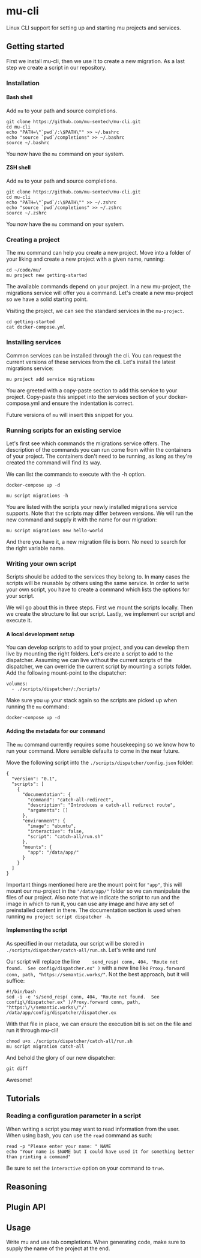 # mu-cli

Linux CLI support for setting up and starting mu projects and services.


## Getting started

First we install mu-cli, then we use it to create a new migration.  As a last step we create a script in our repository.

### Installation

#### Bash shell
Add `mu` to your path and source completions.

    git clone https://github.com/mu-semtech/mu-cli.git
    cd mu-cli
    echo "PATH=\"`pwd`/:\$PATH\"" >> ~/.bashrc
    echo "source `pwd`/completions" >> ~/.bashrc
    source ~/.bashrc

You now have the `mu` command on your system.

#### ZSH shell
Add `mu` to your path and source completions.

    git clone https://github.com/mu-semtech/mu-cli.git
    cd mu-cli
    echo "PATH=\"`pwd`/:\$PATH\"" >> ~/.zshrc
    echo "source `pwd`/completions" >> ~/.zshrc
    source ~/.zshrc

You now have the `mu` command on your system.

### Creating a project

The mu command can help you create a new project.  Move into a folder of your liking and create a new project with a given name, running:

    cd ~/code/mu/
    mu project new getting-started

The available commands depend on your project.  In a new mu-project, the migrations service will offer you a command.  Let's create a new mu-project so we have a solid starting point.

Visiting the project, we can see the standard services in the `mu-project`.

    cd getting-started
    cat docker-compose.yml

### Installing services

Common services can be installed through the cli.  You can request the current versions of these services from the cli.  Let's install the latest migrations service:

    mu project add service migrations

You are greeted with a copy-paste section to add this service to your project.  Copy-paste this snippet into the services section of your docker-compose.yml and ensure the indentation is correct.

Future versions of `mu` will insert this snippet for you.

### Running scripts for an existing service

Let's first see which commands the migrations service offers.  The description of the commands you can run come from within the containers of your project.  The containers don't need to be running, as long as they're created the command will find its way.

We can list the commands to execute with the -h option.

    docker-compose up -d

    mu script migrations -h

You are listed with the scripts your newly installed migrations service supports.  Note that the scripts may differ between versions.  We will run the new command and supply it with the name for our migration:

    mu script migrations new hello-world

And there you have it, a new migration file is born.  No need to search for the right variable name.

### Writing your own script

Scripts should be added to the services they belong to.  In many cases the scripts will be reusable by others using the same service.  In order to write your own script, you have to create a command which lists the options for your script.

We will go about this in three steps.  First we mount the scripts locally.  Then we create the structure to list our script.  Lastly, we implement our script and execute it.

#### A local development setup

You can develop scripts to add to your project, and you can develop them live by mounting the right folders.  Let's create a script to add to the dispatcher.  Assuming we can live without the current scripts of the dispatcher, we can override the current script by mounting a scripts folder.  Add the following mount-point to the dispatcher:

    volumes:
      - ./scripts/dispatcher/:/scripts/

Make sure you `up` your stack again so the scripts are picked up when running the `mu` command:

    docker-compose up -d

#### Adding the metadata for our command

The `mu` command currently requires some housekeeping so we know how to run your command.  More sensible defaults to come in the near future.

Move the following script into the `./scripts/dispatcher/config.json` folder:

    {
      "version": "0.1",
      "scripts": [
        {
          "documentation": {
            "command": "catch-all-redirect",
            "description": "Introduces a catch-all redirect route",
            "arguments": []
          },
          "environment": {
            "image": "ubuntu",
            "interactive": false,
            "script": "catch-all/run.sh"
          },
          "mounts": {
            "app": "/data/app/"
          }
        }
      ]
    }

Important things mentioned here are the mount point for `"app"`, this will mount our mu-project in the `"/data/app/"` folder so we can manipulate the files of our project.  Also note that we indicate the script to run and the image in which to run it, you can use any image and have any set of preinstalled content in there.  The documentation section is used when running `mu project script dispatcher -h`.

#### Implementing the script

As specified in our metadata, our script will be stored in `./scripts/dispatcher/catch-all/run.sh`.  Let's write and run!

Our script will replace the line `    send_resp( conn, 404, "Route not found.  See config/dispatcher.ex" )` with a new line like `Proxy.forward conn, path, "https://semantic.works/"`.  Not the best approach, but it will suffice:

    #!/bin/bash
    sed -i -e 's/send_resp( conn, 404, "Route not found.  See config\/dispatcher.ex" )/Proxy.forward conn, path, "https:\/\/semantic.works\/"/' /data/app/config/dispatcher/dispatcher.ex

With that file in place, we can ensure the execution bit is set on the file and run it through mu-cli!

    chmod u+x ./scripts/dispatcher/catch-all/run.sh
    mu script migration catch-all

And behold the glory of our new dispatcher:

    git diff

Awesome!

## Tutorials

### Reading a configuration parameter in a script

When writing a script you may want to read information from the user.  When using bash, you can use the `read` command as such:

    read -p "Please enter your name: " NAME
    echo "Your name is $NAME but I could have used it for something better than printing a command"

Be sure to set the `interactive` option on your command to `true`.


## Reasoning

## Plugin API





## Usage

Write mu and use tab completions.  When generating code, make sure to supply the name of the project at the end.
